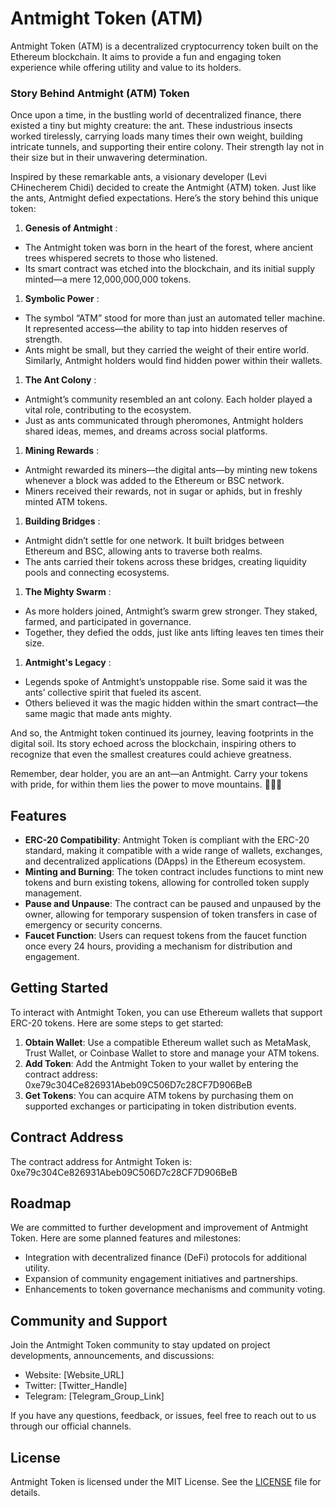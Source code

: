 # Antmight Token (ATM)

Antmight Token (ATM) is a decentralized cryptocurrency token built on the Ethereum blockchain. It aims to provide a fun and engaging token experience while offering utility and value to its holders.

### Story Behind Antmight (ATM) Token

Once upon a time, in the bustling world of decentralized finance, there existed a tiny but mighty creature: the ant. These industrious insects worked tirelessly, carrying loads many times their own weight, building intricate tunnels, and supporting their entire colony. Their strength lay not in their size but in their unwavering determination.

Inspired by these remarkable ants, a visionary developer (Levi CHinecherem Chidi) decided to create the Antmight (ATM) token. Just like the ants, Antmight defied expectations. Here’s the story behind this unique token:

1. **Genesis of Antmight** :

* The Antmight token was born in the heart of the forest, where ancient trees whispered secrets to those who listened.
* Its smart contract was etched into the blockchain, and its initial supply minted—a mere 12,000,000,000 tokens.

1. **Symbolic Power** :

* The symbol “ATM” stood for more than just an automated teller machine. It represented access—the ability to tap into hidden reserves of strength.
* Ants might be small, but they carried the weight of their entire world. Similarly, Antmight holders would find hidden power within their wallets.

1. **The Ant Colony** :

* Antmight’s community resembled an ant colony. Each holder played a vital role, contributing to the ecosystem.
* Just as ants communicated through pheromones, Antmight holders shared ideas, memes, and dreams across social platforms.

1. **Mining Rewards** :

* Antmight rewarded its miners—the digital ants—by minting new tokens whenever a block was added to the Ethereum or BSC network.
* Miners received their rewards, not in sugar or aphids, but in freshly minted ATM tokens.

1. **Building Bridges** :

* Antmight didn’t settle for one network. It built bridges between Ethereum and BSC, allowing ants to traverse both realms.
* The ants carried their tokens across these bridges, creating liquidity pools and connecting ecosystems.

1. **The Mighty Swarm** :

* As more holders joined, Antmight’s swarm grew stronger. They staked, farmed, and participated in governance.
* Together, they defied the odds, just like ants lifting leaves ten times their size.

1. **Antmight's Legacy** :

* Legends spoke of Antmight’s unstoppable rise. Some said it was the ants’ collective spirit that fueled its ascent.
* Others believed it was the magic hidden within the smart contract—the same magic that made ants mighty.

And so, the Antmight token continued its journey, leaving footprints in the digital soil. Its story echoed across the blockchain, inspiring others to recognize that even the smallest creatures could achieve greatness.

Remember, dear holder, you are an ant—an Antmight. Carry your tokens with pride, for within them lies the power to move mountains. 🐜💪🚀

## Features

- **ERC-20 Compatibility**: Antmight Token is compliant with the ERC-20 standard, making it compatible with a wide range of wallets, exchanges, and decentralized applications (DApps) in the Ethereum ecosystem.
- **Minting and Burning**: The token contract includes functions to mint new tokens and burn existing tokens, allowing for controlled token supply management.
- **Pause and Unpause**: The contract can be paused and unpaused by the owner, allowing for temporary suspension of token transfers in case of emergency or security concerns.
- **Faucet Function**: Users can request tokens from the faucet function once every 24 hours, providing a mechanism for distribution and engagement.

## Getting Started

To interact with Antmight Token, you can use Ethereum wallets that support ERC-20 tokens. Here are some steps to get started:

1. **Obtain Wallet**: Use a compatible Ethereum wallet such as MetaMask, Trust Wallet, or Coinbase Wallet to store and manage your ATM tokens.
2. **Add Token**: Add the Antmight Token to your wallet by entering the contract address: 0xe79c304Ce826931Abeb09C506D7c28CF7D906BeB
3. **Get Tokens**: You can acquire ATM tokens by purchasing them on supported exchanges or participating in token distribution events.

## Contract Address

The contract address for Antmight Token is: 0xe79c304Ce826931Abeb09C506D7c28CF7D906BeB

## Roadmap

We are committed to further development and improvement of Antmight Token. Here are some planned features and milestones:

- Integration with decentralized finance (DeFi) protocols for additional utility.
- Expansion of community engagement initiatives and partnerships.
- Enhancements to token governance mechanisms and community voting.

## Community and Support

Join the Antmight Token community to stay updated on project developments, announcements, and discussions:

- Website: [Website_URL]
- Twitter: [Twitter_Handle]
- Telegram: [Telegram_Group_Link]

If you have any questions, feedback, or issues, feel free to reach out to us through our official channels.

## License

Antmight Token is licensed under the MIT License. See the [LICENSE](LICENSE) file for details.

